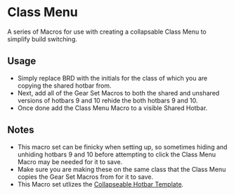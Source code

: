 # Class Menu

A series of Macros for use with creating a collapsable Class Menu to simplify build switching.


## Usage

 - Simply replace BRD with the initials for the class of which you are copying the shared hotbar from.
 - Next, add all of the Gear Set Macros to both the shared and unshared versions of hotbars 9 and 10 rehide the both hotbars 9 and 10.
 - Once done add the Class Menu Macro to a visible Shared Hotbar.

## Notes

 - This macro set can be finicky when setting up, so sometimes hiding and unhiding hotbars 9 and 10 before attempting to click the Class Menu Macro may be needed for it to save.
 - Make sure you are making these on the same class that the Class Menu copies the Gear Set Macros from for it to save.
 - This Macro set utlizes the [Collapseable Hotbar Template]().